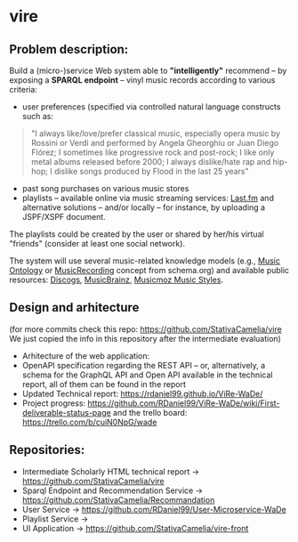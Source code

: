 # vire

## Problem description:

Build a (micro-)service Web system able to **"intelligently"** recommend – by exposing a **SPARQL endpoint** – vinyl music records according to various criteria: 

* user preferences (specified via controlled natural language constructs such as:
> "I always like/love/prefer classical music, especially opera music by Rossini or Verdi and performed by Angela Gheorghiu or Juan Diego Flórez; I sometimes like progressive rock and post-rock; I like only metal albums released before 2000; I always dislike/hate rap and hip-hop; I dislike songs produced by Flood in the last 25 years"
* past song purchases on various music stores 
* playlists – available online via music streaming services: [Last.fm](https://www.last.fm/api/webauth') and alternative solutions – and/or locally – for instance, by uploading a JSPF/XSPF document. 

The playlists could be created by the user or shared by her/his virtual "friends" (consider at least one social network). 

The system will use several music-related knowledge models (e.g., [Music Ontology](http://musicontology.com/) or [MusicRecording](https://schema.org/MusicRecording) concept from schema.org) and available public resources: [Discogs](https://www.discogs.com/developers/), [MusicBrainz](https://musicbrainz.org/doc/MusicBrainz_API), [Musicmoz Music Styles](https://vocabularyserver.com/music/).

## Design and arhitecture 
(for more commits check this repo: https://github.com/StativaCamelia/vire We just copied the info in this repository after the intermediate evaluation)
* Arhitecture of the web application:
* OpenAPI specification regarding the REST API – or, alternatively, a schema for the GraphQL API and Open API available in the technical report, all of them can be found in the report
* Updated Technical report: https://rdaniel99.github.io/ViRe-WaDe/
* Project progress: https://github.com/RDaniel99/ViRe-WaDe/wiki/First-deliverable-status-page and the trello board: https://trello.com/b/cuiN0NpG/wade

## Repositories:

* Intermediate Scholarly HTML technical report -> https://github.com/StativaCamelia/vire 
* Sparql Endpoint and Recommendation Service -> https://github.com/StativaCamelia/Recommandation
* User Service -> https://github.com/RDaniel99/User-Microservice-WaDe
* Playlist Service -> 
* UI Application -> https://github.com/StativaCamelia/vire-front

